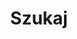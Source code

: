 ---
title: "Szukaj"
slug: "search"
layout: "search"
outputs:
    - html
    - json
menu:
    main:
        weight: 3
        params: 
            icon: search
---